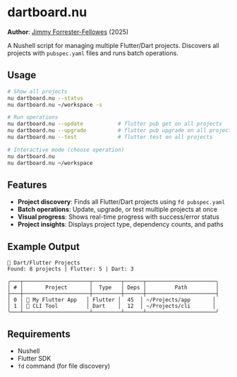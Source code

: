 # dartboard.nu

**Author**: [Jimmy Forrester-Fellowes](https://jimmyff.com) (2025)

A Nushell script for managing multiple Flutter/Dart projects. Discovers all projects with `pubspec.yaml` files and runs batch operations.

## Usage

```bash
# Show all projects
nu dartboard.nu --status
nu dartboard.nu ~/workspace -s

# Run operations
nu dartboard.nu --update           # flutter pub get on all projects
nu dartboard.nu --upgrade          # flutter pub upgrade on all projects  
nu dartboard.nu --test             # flutter test on all projects

# Interactive mode (choose operation)
nu dartboard.nu
nu dartboard.nu ~/workspace
```

## Features

- **Project discovery**: Finds all Flutter/Dart projects using `fd pubspec.yaml`
- **Batch operations**: Update, upgrade, or test multiple projects at once
- **Visual progress**: Shows real-time progress with success/error status
- **Project insights**: Displays project type, dependency counts, and paths

## Example Output

```
🎯 Dart/Flutter Projects
Found: 8 projects | Flutter: 5 | Dart: 3

╭───┬─────────────────────┬─────────┬──────┬──────────────────────╮
│ # │       Project       │  Type   │ Deps │         Path         │
├───┼─────────────────────┼─────────┼──────┼──────────────────────┤
│ 0 │ 📱 My Flutter App   │ Flutter │  45  │ ~/Projects/app       │
│ 1 │ 🎯 CLI Tool         │ Dart    │  12  │ ~/Projects/cli       │
╰───┴─────────────────────┴─────────┴──────┴──────────────────────╯
```

## Requirements

- Nushell
- Flutter SDK
- `fd` command (for file discovery)